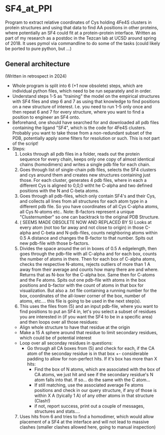 # SF4_at_PPI
Program to extract relative coordinates of Cys holding 4Fe4S clusters in protein structures and using that data to find AA positions in other proteins, where potentially an SF4 could fit at a protein-protein interface. Written as part of my research as a postdoc in the Tezcan lab at UCSD around spring of 2018.
It uses pymol via commandline to do some of the tasks (could likely be ported to pure python, but ...)

## General architecture
(Written in retrospect in 2024)
- Whole program is split into 6 (+1 now obsolete) steps, which are individual python files, which need to be run separately and in order.
- Understand steps 1-5 as "training" the model on the empirical structures with SF4 files and step 6 and 7 as using that knowledge to find positions on a new structure of interest. I.e. you need to run 1-5 only once and then repeat 6 and 7 for every structure, where you want to find a position to engineer an SF4 onto.
- Beforehand, one should have searched for and downloaded all pdb files containing the ligand "SF4", which is the code for 4Fe4S clusters. Probably you want to take those from a non-redundant subset of the PDB, potentially apply some filters for resolution or such. This is not part of the script!
- Steps:
    1. Looks through all pdb files in a folder, reads out the protein sequence for every chain, keeps only one copy of almost identical chains (homodimers) and writes a single pdb file for each chain.
    2. Goes through list of single-chain pdb files, selects the SF4 clusters and cys around them and creates new structures containing just those. For each cluster, generates 4 pdb files, where in each a different Cys is aligned to 0,0,0 witht he C-alpha and two defined positions with the N and C-beta atoms. 
    3. Goes through all pdb-files, which only contain SF4's and their Cys, and collects all lines from all structures for each atom type in a different pdb file. So you have coordinates of all Cys C-alpha atoms, all Cys N-atoms etc..
    Note: B-factors represent a unique "Clusternumber" so one can backtrack to the original PDB Structure.
    4. ( SEEMS MADE OBSOLETE NOW AND REPLACED BY 5) 
    Looks at every atom (not too far away and not close to origin) in those C-alpha and C-beta and N-pdb-files, counts neighboring atoms within 0.5 A distance and changes the B-factor to that number. Spits out new pdb-file with those b-factors.
    5. Divides the space around the ori in boxes of 0.5 A edgelength, then goes through the pdb-file with all C-alpha and for each box, counts the number of atoms in there. Then for each box of C-alpha atoms, checks the respective N-atoms, rejects outliers of more than 1 A away from their average and counts how many there are and where. Returns that as N-box for the C-alpha box. Same then for C-atoms and the Fe atoms. Spits out one pdb-file with atoms in the box positions and b-factor with the count of atoms in that box for visualization. But also a .txt file containing a running number for the box, coordinates of the all-lower corner of the box, number of atoms, etc.... this file is going to be used in the next step(s).
    6. This uses the files from (5) and an input pdb-file, where you want to find positions to put an SF4 in, let's you select a subset of residues you are interested in (if you want the SF4 to be in a specific area) and then loops over all those residues:
    - Align whole structure to have that residue at the origin
    - Make a 15 A sphere around that residue to limit secondary residues, which could be of potential interest
    - Loop over all seconday residues in questions:
        - Go through all CA boxes from (5) and check for each, if the CA atom of the seconday residue is in that box +- considerable padding to allow for non-perfect hits. If it's box has more than X hits:
            - Find the box of N atoms, which are associated with the box of CA atoms, we just hit and see if the secondary residue's N atom falls into that. If so... do the same with the C atom... 
            - If still matching, use the associated average Fe atoms positions and check in our query structure, if any of those is within X A (tyically 1 A) of any other atoms in that structure (Clash!)
            - if not, report success, print out a couple of messages, structures and stats....
    7. Uses hits from 6 and tries to find a homodimer, which would allow placement of a SF4 at the interface and will not lead to massive clashes (smaller clashes allowed here, going to manual inspection)